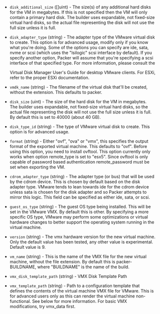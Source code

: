 <!-- Code generated from the comments of the Config struct in builder/vmware/iso/config.go; DO NOT EDIT MANUALLY -->

-   `disk_additional_size` ([]uint) - The size(s) of any additional
    hard disks for the VM in megabytes. If this is not specified then the VM
    will only contain a primary hard disk. The builder uses expandable, not
    fixed-size virtual hard disks, so the actual file representing the disk will
    not use the full size unless it is full.
    
-   `disk_adapter_type` (string) - The adapter type of the VMware virtual disk
    to create. This option is for advanced usage, modify only if you know what
    you're doing. Some of the options you can specify are ide, sata, nvme
    or scsi (which uses the "lsilogic" scsi interface by default). If you
    specify another option, Packer will assume that you're specifying a scsi
    interface of that specified type. For more information, please consult the
    
    Virtual Disk Manager User's Guide for desktop VMware clients.
    For ESXi, refer to the proper ESXi documentation.
    
-   `vmdk_name` (string) - The filename of the virtual disk that'll be created,
    without the extension. This defaults to packer.
    
-   `disk_size` (uint) - The size of the hard disk for the VM in megabytes.
    The builder uses expandable, not fixed-size virtual hard disks, so the
    actual file representing the disk will not use the full size unless it
    is full. By default this is set to 40000 (about 40 GB).
    
-   `disk_type_id` (string) - The type of VMware virtual disk to create. This
    option is for advanced usage.
    
-   `format` (string) - Either "ovf", "ova" or "vmx", this specifies the output
    format of the exported virtual machine. This defaults to "ovf".
    Before using this option, you need to install ovftool. This option
    currently only works when option remote_type is set to "esx5".
    Since ovftool is only capable of password based authentication
    remote_password must be set when exporting the VM.
    
-   `cdrom_adapter_type` (string) - The adapter type (or bus) that will be used
    by the cdrom device. This is chosen by default based on the disk adapter
    type. VMware tends to lean towards ide for the cdrom device unless
    sata is chosen for the disk adapter and so Packer attempts to mirror
    this logic. This field can be specified as either ide, sata, or scsi.
    
-   `guest_os_type` (string) - The guest OS type being installed. This will be
    set in the VMware VMX. By default this is other. By specifying a more
    specific OS type, VMware may perform some optimizations or virtual hardware
    changes to better support the operating system running in the
    virtual machine.
    
-   `version` (string) - The vmx hardware
    version
    for the new virtual machine. Only the default value has been tested, any
    other value is experimental. Default value is 9.
    
-   `vm_name` (string) - This is the name of the VMX file for the new virtual
    machine, without the file extension. By default this is packer-BUILDNAME,
    where "BUILDNAME" is the name of the build.
    
-   `vmx_disk_template_path` (string) - VMX Disk Template Path
-   `vmx_template_path` (string) - Path to a configuration
    template that defines the
    contents of the virtual machine VMX file for VMware. This is for advanced
    users only as this can render the virtual machine non-functional. See
    below for more information. For basic VMX modifications, try
    vmx_data first.
    